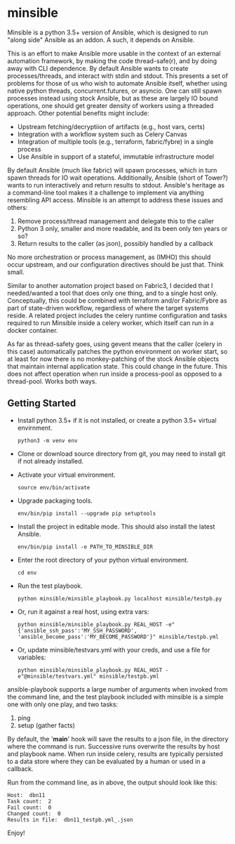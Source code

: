 minsible
========

Minsible is a python 3.5+ version of Ansible, which is designed to 
run "along side" Ansible as an addon. A such, it depends on Ansible.

This is an effort to make Ansible more usable in the context of an
external automation framework, by making the code thread-safe(r), and 
by doing away with CLI dependence. By default Ansible
wants to create processes/threads, and interact with stdin and stdout.
This presents a set of problems for those of us who wish to automate
Ansible itself, whether using native python threads, concurrent.futures, 
or asyncio. One can still spawn processes instead using stock Ansible, 
but as these are largely IO bound operations, one should get greater 
density of workers using a threaded approach. Other potential benefits
might include:

  * Upstream fetching/decryptiion of artifacts (e.g., host vars, certs)
  * Integration with a workflow system such as Celery Canvas
  * Integration of multiple tools (e.g., terraform, fabric/fybre) in a single process 
  * Use Ansible in support of a stateful, immutable infrastructure model

By default Ansible (much like fabric) will spawn processes, which in 
turn spawn threads for IO wait operations. Additionally, Ansible (short of 
Tower?) wants to run interactively and return results to stdout. Ansible's 
heritage as a command-line tool makes it a challenge to implement via anything 
resembling API access. Minsible is an attempt to address these issues 
and others:

  1. Remove process/thread management and delegate this to the caller
  2. Python 3 only, smaller and more readable, and its been only ten years or so?
  3. Return results to the caller (as json), possibly handled by a callback

No more orchestration or process management, as (IMHO) this should occur 
upstream, and our configuration directives should be just that. Think small.

Similar to another automation project based on Fabric3, I decided that I 
needed/wanted a tool that does only one thing, and to a single host only.
Conceptually, this could be combined with terraform and/or Fabric/Fybre as part 
of state-driven workflow, regardless of where the target systems reside. 
A related project includes the celery runtime configuration and tasks 
required to run Minsible inside a celery worker, which itself can run in a 
docker container.

As far as thread-safety goes, using gevent means that the caller (celery 
in this case) automatically patches the python environment on worker start, 
so at least for now there is no monkey-patching of the stock Ansible 
objects that maintain internal application state. This could change in the 
future. This does not affect operation when run inside a process-pool as opposed 
to a thread-pool. Works both ways. 


Getting Started
---------------

- Install python 3.5+ if it is not installed, or create a python 3.5+ virtual envirnment.

    `python3 -m venv env`

- Clone or download source directory from git, you may need to install git if not already installed.  

- Activate your virtual environment.

    `source env/bin/activate`

- Upgrade packaging tools.

    `env/bin/pip install --upgrade pip setuptools`

- Install the project in editable mode. This should also install the latest Ansible.

    `env/bin/pip install -e PATH_TO_MINSIBLE_DIR`

- Enter the root directory of your python virtual environment.

    `cd env`

- Run the test playbook.

    `python minsible/minsible_playbook.py localhost minsible/testpb.py`

- Or, run it against a real host, using extra vars:

    `python minsible/minsible_playbook.py REAL_HOST -e"{'ansible_ssh_pass':'MY_SSH_PASSWORD', 'ansible_become_pass':'MY_BECOME_PASSWORD'}" minsible/testpb.yml`
    
- Or, update minsible/testvars.yml with your creds, and use a file for variables:

    `python minsible/minsible_playbook.py REAL_HOST -e"@minsible/testvars.yml" minsible/testpb.yml`


ansible-playbook supports a large number of arguments when invoked from the command line, and the 
test playbook included with minsible is a simple one with only one play, and two tasks:
    
  1. ping
  2. setup (gather facts) 

By default, the '__main__' hook will save the results to a json file, in the directory where 
the command is run. Successive runs overwrite the results by host and playbook name. 
When run inside celery, results are typically persisted to a data store where 
they can be evaluated by a human or used in a callback.

Run from the command line, as in above, the output should look like this:

    Host:  dbn11
    Task count:  2
    Fail count:  0
    Changed count:  0
    Results in file:  dbn11_testpb.yml_.json


Enjoy!
